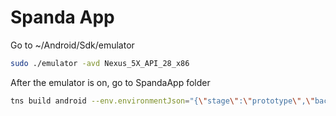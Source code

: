 # Spanda App

Go to ~/Android/Sdk/emulator

```bash
sudo ./emulator -avd Nexus_5X_API_28_x86
```

After the emulator is on, go to SpandaApp folder

```bash
tns build android --env.environmentJson="{\"stage\":\"prototype\",\"backendUrl\":\"$(BackendEndpoint)\"}"
```